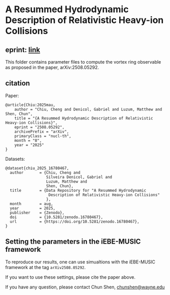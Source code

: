 # A Resummed Hydrodynamic Description of Relativistic Heavy-ion Collisions

## eprint: [link](https://arxiv.org/abs/2508.05292)

This folder contains parameter files to compute the vortex ring observable
as proposed in the paper, arXiv:2508.05292.

## citation

Paper:
```
@article{Chiu:2025mau,
    author = "Chiu, Cheng and Denicol, Gabriel and Luzum, Matthew and Shen, Chun",
    title = "{A Resummed Hydrodynamic Description of Relativistic Heavy-ion Collisions}",
    eprint = "2508.05292",
    archivePrefix = "arXiv",
    primaryClass = "nucl-th",
    month = "8",
    year = "2025"
}
```

Datasets:
```
@dataset{chiu_2025_16780467,
  author       = {Chiu, Cheng and
                  Silveira Denicol, Gabriel and
                  Luzum, Matthew and
                  Shen, Chun},
  title        = {Data Repository for "A Resummed Hydrodynamic
                   Description of Relativistic Heavy-ion Collisions"
                  },
  month        = aug,
  year         = 2025,
  publisher    = {Zenodo},
  doi          = {10.5281/zenodo.16780467},
  url          = {https://doi.org/10.5281/zenodo.16780467},
}
```

## Setting the parameters in the iEBE-MUSIC framework

To reproduce our results, one can use simualtions with the iEBE-MUSIC
framework at the tag `arXiv2508.05292`.

If you want to use these settings, please cite the paper above.

If you have any question, please contact Chun Shen, chunshen@wayne.edu

